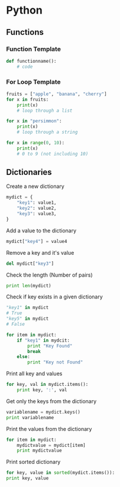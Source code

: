 # Python

## Functions

### Function Template

```Python
def functionname():
    # code
```

### For Loop Template

```Python
fruits = ["apple", "banana", "cherry"]
for x in fruits:
    print(x)
    # loop through a list

for x in "persimmon":
    print(x)
    # loop through a string

for x in range(0, 10):
    print(x)
    # 0 to 9 (not including 10)
```

## Dictionaries

Create a new dictionary  

```Python
mydict = {
    "key1": value1,
    "key2": value2,
    "key3": value3,
}
```

Add a value to the dictionary  

```Python
mydict["key4"] = value4
```

Remove a key and it's value  

```Python
del mydict["key3"]  
```

Check the length (Number of pairs)  
```Python
print len(mydict)
```

Check if key exists in a given dictionary  

```Python
"key1" in mydict
# True
"key5" in mydict
# False

for item in mydict:
    if "key1" in mydcit:
        print "Key Found"
        break
    else:
        print "Key not Found"
```

Print all key and values  

```Python
for key, val in mydict.items():
    print key, ':', val
```

Get only the keys from the dictionary

```Python
variablename = mydict.keys()
print variablename
```

Print the values from the dictionary

```Python
for item in mydict:
    mydictvalue = mydict[item]
    print mydictvalue
```

Print sorted dictionary

```Python
for key, value in sorted(mydict.items()):
print key, value
```